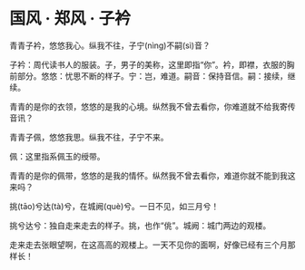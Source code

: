 <link href="../../../css/style.css" rel="stylesheet" type="text/css" />

# 国风 · 郑风 · 子衿

<div class="p">

青青子衿，悠悠我心。纵我不往，子宁(nìng)不嗣(sì)音？


<span class="comment">


子衿：周代读书人的服装。子，男子的美称，这里即指“你”。衿，即襟，衣服的胸前部分。悠悠：忧思不断的样子。宁：岂，难道。嗣音：保持音信。嗣：接续，继续。

</span>


<div class="translation">

青青的是你的衣领，悠悠的是我的心境。纵然我不曾去看你，你难道就不给我寄传音讯？

</div>

青青子佩，悠悠我思。纵我不往，子宁不来。


<span class="comment">


佩：这里指系佩玉的绶带。

</span>


<div class="translation">

青青的是你的佩带，悠悠的是我的情怀。纵然我不曾去看你，难道你就不能到我这来吗？

</div>

挑(tāo)兮达(tà)兮，在城阙(què)兮。一日不见，如三月兮！


<span class="comment">


挑兮达兮：独自走来走去的样子。挑，也作“佻”。城阙：城门两边的观楼。

</span>


<div class="translation">

走来走去张眼望啊，在这高高的观楼上。一天不见你的面啊，好像已经有三个月那样长！

</div>
